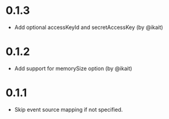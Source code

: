 0.1.3
=====
* Add optional accessKeyId and secretAccessKey (by @ikait)

0.1.2
=====
* Add support for memorySize option (by @ikait)

0.1.1
=====
* Skip event source mapping if not specified.
